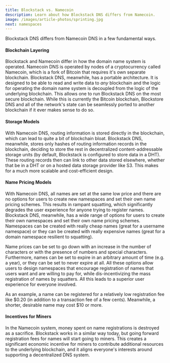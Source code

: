 ```yaml
---
title: Blockstack vs. Namecoin
description: Learn about how Blockstack DNS differs from Namecoin.
image: /images/article-photos/sprinting.jpg
next: namespaces
---
```


Blockstack DNS differs from Namecoin DNS in a few fundamental ways.

#### Blockchain Layering

Blockstack and Namecoin differ in how the domain name system is operated. Namecoin DNS is operated by nodes of a cryptocurrency called Namecoin, which is a fork of Bitcoin that requires it's own separate blockchain. Blockstack DNS, meanwhile, has a portable architecture. It is designed to be able to read and write data to *any* blockchain and the logic for operating the domain name system is decoupled from the logic of the underlying blockchain. This allows one to run Blockstack DNS on the most secure blockchain. While this is currently the Bitcoin blockchain, Blockstore DNS and all of the network's state can be seamlessly ported to another blockchain if it ever makes sense to do so.

#### Storage Models

With Namecoin DNS, routing information is stored directly in the blockchain, which can lead to quite a bit of blockchain bloat. Blockstack DNS, meanwhile, stores only hashes of routing information records in the blockchain, deciding to store the rest in decentralized content-addressable storage units (by default, Blockstack is configured to store data in a DHT). These routing records then can link to other data stored elsewhere, whether that be in a DHT or on a hosted data storage provider like S3. This makes for a much more scalable and cost-efficient design.

#### Name Pricing Models

With Namecoin DNS, all names are set at the same low price and there are no options for users to create new namespaces and set their own name pricing schemes. This results in rampant squatting, which significantly degrades the user experience for anyone trying to register names. Blockstack DNS, meanwhile, has a wide range of options for users to create their own namespaces and set their own name pricing schemes. Namespaces can be created with really cheap names (great for a username namespace) or they can be created with really expensive names (great for a domain namespace resilient to squatting).

Name prices can be set to go down with an increase in the number of characters or with the presence of numbers and special characters. Furthermore, names can be set to expire in an arbitrary amount of time (e.g. a year), or they can be set to never expire at all. All these options allow users to design namespaces that encourage registration of names that users want and are willing to pay for, while dis-incentivizing the mass registration of names by squatters. All this leads to a superior user experience for everyone involved.

As an example, a name can be registered for a relatively low registration fee like $0.20 (in addition to a transaction fee of a few cents). Meanwhile, a shorter, desirable name may cost $10 or more.

#### Incentives for Miners

In the Namecoin system, money spent on name registrations is destroyed as a sacrifice. Blockstack works in a similar way today, but going forward registration fees for names will start going to miners. This creates a significant economic incentive for miners to contribute additional resources to the underlying blockchain, and it aligns everyone's interests around supporting a decentralized DNS system. 